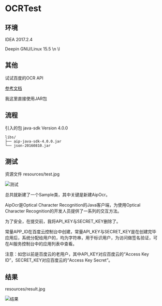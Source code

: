 # OCRTest

## 环境

IDEA 2017.2.4

Deepin GNU/Linux 15.5 \n \l

## 其他

试试百度的OCR API

[参考文档](http://ai.baidu.com/docs#/OCR-Java-SDK/top)

我这里直接使用JAR包

## 流程
引入的包 java-sdk Version 4.0.0
```
libs/
├── aip-java-sdk-4.0.0.jar
└── json-20160810.jar
```
## 测试
资源文件 resources/test.jpg

![测试](resources/result.jpg)

总共就新建了一个Sample类，其中关键是新建AipOcr。

AipOcr是Optical Character Recognition的Java客户端，为使用Optical Character Recognition的开发人员提供了一系列的交互方法。

为了安全，在提交前，我将API_KEY与SECRET_KEY删除了。

常量APP_ID在百度云控制台中创建，常量API_KEY与SECRET_KEY是在创建完毕应用后，系统分配给用户的，均为字符串，用于标识用户，为访问做签名验证，可在AI服务控制台中的应用列表中查看。

注意：如您以前是百度云的老用户，其中API_KEY对应百度云的“Access Key ID”，SECRET_KEY对应百度云的“Access Key Secret”。

## 结果

resources/result.jpg

![结果](resources/result.jpg)